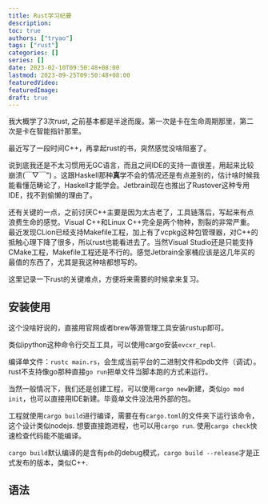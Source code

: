 ```yaml
---
title: Rust学习纪要
description:
toc: true
authors: ["tryao"]
tags: ["rust"]
categories: []
series: []
date: 2023-02-10T09:50:48+08:00
lastmod: 2023-09-25T09:50:48+08:00
featuredVideo:
featuredImage:
draft: true
---
```


我大概学了3次rust, 之前基本都是半途而废。第一次是卡在生命周期那里，第二次是卡在智能指针那里。

最近写了一段时间C++，再拿起rust的书，突然感觉没啥阻塞了。

说到底我还是不太习惯用无GC语言，而且之间IDE的支持一直很差，用起来比较崩溃(￣▽￣") 。这跟Haskell那种**真**学不会的情况还是有点差别的，估计啥时候我能看懂范畴论了，Haskell才能学会。Jetbrain现在也推出了Rustover这种专用IDE，找不到偷懒的理由了。

还有关键的一点，之前讨厌C++主要是因为太古老了，工具链落后，写起来有点浪费生命的感觉。Visual C++和Linux C++完全是两个物种，割裂的非常严重。最近发现CLion已经支持Makefile工程，加上有了vcpkg这种包管理器，对C++的抵触心理下降了很多，所以rust也能看进去了。当然Visual Studio还是只能支持CMake工程，Makefile工程还是不行的。感觉Jetbrain全家桶应该是这几年买的最值的东西了，尤其是我这种啥都想写的。

这里记录一下rust的关键难点，方便将来需要的时候拿来复习。

## 安装使用

这个没啥好说的，直接用官网或者brew等源管理工具安装rustup即可。

类似ipython这种命令行交互工具，可以使用cargo安装`evcxr_repl`.

编译单文件：`rustc main.rs`，会生成当前平台的二进制文件和pdb文件（调试）。rust不支持像go那种直接`go run`把单文件当脚本跑的方式来运行。

当然一般情况下，我们还是创建工程，可以使用`cargo new`新建，类似`go mod init`，也可以直接用IDE新建。毕竟单文件没法用外部的包。

工程就使用`cargo build`进行编译，需要在有`cargo.toml`的文件夹下运行该命令，这个设计类似nodejs. 想要直接跑进程，也可以用`cargo run`. 使用`cargo check`快速检查代码能不能编译。

`cargo build`默认编译的是含有`pdb`的debug模式，`cargo build --release`才是正式发布的版本，类似C++.



## 语法



